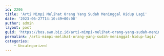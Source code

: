 ```yaml
---
id: 2206
title: 'Arti Mimpi Melihat Orang Yang Sudah Meninggal Hidup Lagi'
date: '2023-06-27T14:10:49+00:00'
author: admin
layout: post
guid: 'https://bos.awn.biz.id/arti-mimpi-melihat-orang-yang-sudah-meninggal-hidup-lagi/'
permalink: /arti-mimpi-melihat-orang-yang-sudah-meninggal-hidup-lagi/
categories:
    - Uncategorized
---
```



